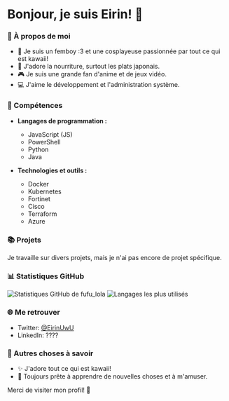 # Bonjour, je suis Eirin! 👋

### 🌟 À propos de moi
- 💖 Je suis un femboy :3 et une cosplayeuse passionnée par tout ce qui est kawaii!
- 🍣 J'adore la nourriture, surtout les plats japonais.
- 🎮 Je suis une grande fan d'anime et de jeux vidéo.
- 💻 J'aime le développement et l'administration système.

### 🚀 Compétences
- **Langages de programmation :**
  - JavaScript (JS)
  - PowerShell
  - Python
  - Java

- **Technologies et outils :**
  - Docker
  - Kubernetes
  - Fortinet
  - Cisco
  - Terraform
  - Azure

### 📚 Projets
Je travaille sur divers projets, mais je n'ai pas encore de projet spécifique.

### 📊 Statistiques GitHub
![Statistiques GitHub de fufu_lola](https://github-readme-stats.vercel.app/api?username=fufulola&show_icons=true&theme=tokyonight)
![Langages les plus utilisés](https://github-readme-stats.vercel.app/api/top-langs/?username=fufulola&layout=compact&theme=tokyonight)

### 🌐 Me retrouver
- Twitter: [@EirinUwU](https://twitter.com/EirinUwU)
- LinkedIn: ????

### 🎀 Autres choses à savoir
- ✨ J'adore tout ce qui est kawaii!
- 🥳 Toujours prête à apprendre de nouvelles choses et à m'amuser.

Merci de visiter mon profil! 💖
